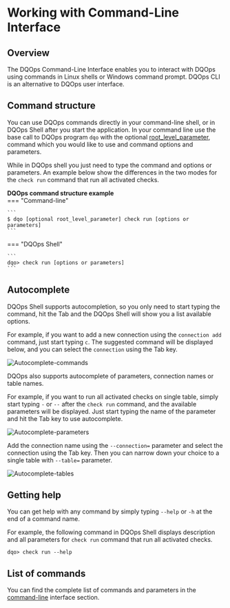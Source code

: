 # Working with Command-Line Interface

## Overview

The DQOps Command-Line Interface enables you to interact with DQOps using commands in Linux shells or Windows command prompt.
DQOps CLI is an alternative to DQOps user interface.

## Command structure

You can use DQOps commands directly in your command-line shell, or in DQOps Shell after you start the application. 
In your command line use the base call to DQOps program `dqo` with the optional [root_level_parameter](../../command-line-interface/dqo.md),
command which you would like to use and command options and parameters. 

While in DQOps shell you just need to type the command and options or parameters. An example below show the differences in
the two modes for the `check run` command that run all activated checks.

**DQOps command structure example**  
=== "Command-line"

    ```
    $ dqo [optional root_level_parameter] check run [options or parameters]
    ```
=== "DQOps Shell"

    ```
    dqo> check run [options or parameters]
    ```

## Autocomplete

DQOps Shell supports autocompletion, so you only need to start typing the command, hit the Tab and the DQOps Shell will show you
a list available options.

For example, if you want to add a new connection using the `connection add` command, just start typing `c`.
The suggested command will be displayed below, and you can select the `connection` using the Tab key.

![Autocomplete-commands](https://dqops.com/docs/images/working-with-dqo/working-with-dqo-shell/autocomplete-commands.png)

DQOps also supports autocomplete of parameters, connection names or table names.

For example, if you want to run all activated checks on single table, simply start typing `-` or `--` after the `check run` command,
and the available parameters will be displayed. Just start typing the name of the parameter and hit the Tab key to use autocomplete.

![Autocomplete-parameters](https://dqops.com/docs/images/working-with-dqo/working-with-dqo-shell/autocomplete-parameters.png)

Add the connection name using the `--connection=` parameter and select the connection using the Tab key. Then you can narrow
down your choice to a single table with `--table=` parameter.

![Autocomplete-tables](https://dqops.com/docs/images/working-with-dqo/working-with-dqo-shell/autocomplete-tables.png)


## Getting help

You can get help with any command by simply typing `--help` or `-h` at the end of a command name.

For example, the following command in DQOps Shell displays description and all parameters for `check run` command that run
all activated checks.

```
dqo> check run --help
```

## List of commands

You can find the complete list of commands and parameters in the [command-line](../../command-line-interface/index.md) interface section.

